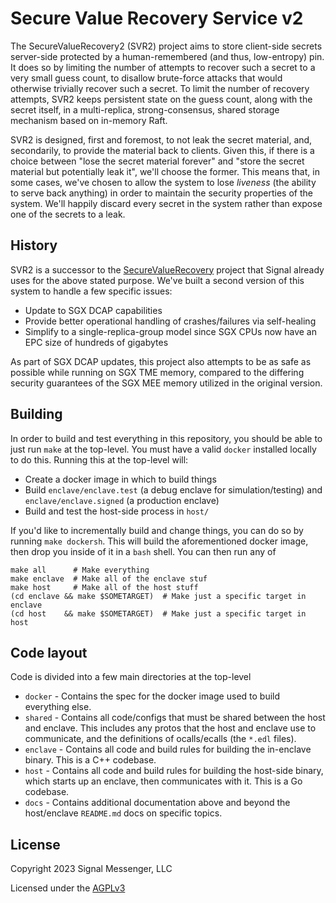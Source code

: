 # Secure Value Recovery Service v2

The SecureValueRecovery2 (SVR2) project aims to store client-side secrets
server-side protected by a human-remembered (and thus, low-entropy) pin.
It does so by limiting the number of attempts to recover such a secret to
a very small guess count, to disallow brute-force attacks that would otherwise
trivially recover such a secret.  To limit the number of recovery attempts,
SVR2 keeps persistent state on the guess count, along with the secret itself,
in a multi-replica, strong-consensus, shared storage mechanism based on
in-memory Raft.

SVR2 is designed, first and foremost, to not leak the secret
material, and, secondarily, to provide the material back to clients.  Given
this, if there is a choice between "lose the secret material forever" and
"store the secret material but potentially leak it", we'll choose the former.
This means that, in some cases, we've chosen to allow the system to lose
_liveness_ (the ability to serve back anything) in order to maintain the
security properties of the system.  We'll happily discard every secret in the
system rather than expose one of the secrets to a leak.

## History

SVR2 is a successor to the
[SecureValueRecovery](https://github.com/signalapp/SecureValueRecovery)
project that Signal already uses for the above stated purpose.  We've built
a second version of this system to handle a few specific issues:

- Update to SGX DCAP capabilities
- Provide better operational handling of crashes/failures via self-healing
- Simplify to a single-replica-group model since SGX CPUs now have an EPC size of hundreds of gigabytes

As part of SGX DCAP updates, this project also attempts to be as safe as
possible while running on SGX TME memory, compared to the differing
security guarantees of the SGX MEE memory utilized in the original version.

## Building

In order to build and test everything in this repository, you should be able to
just run `make` at the top-level.  You must have a valid `docker` installed
locally to do this.  Running this at the top-level will:

- Create a docker image in which to build things
- Build `enclave/enclave.test` (a debug enclave for simulation/testing) and
  `enclave/enclave.signed` (a production enclave)
- Build and test the host-side process in `host/`

If you'd like to incrementally build and change things, you can do so by
running `make dockersh`.  This will build the aforementioned docker image,
then drop you inside of it in a `bash` shell.  You can then run any of

```
make all      # Make everything
make enclave  # Make all of the enclave stuf
make host     # Make all of the host stuff
(cd enclave && make $SOMETARGET)  # Make just a specific target in enclave
(cd host    && make $SOMETARGET)  # Make just a specific target in host
```

## Code layout

Code is divided into a few main directories at the top-level

*  `docker` - Contains the spec for the docker image used to build everything else.
*  `shared` - Contains all code/configs that must be shared between the host and enclave.
              This includes any protos that the host and enclave use to communicate,
              and the definitions of ocalls/ecalls (the `*.edl` files).
*  `enclave` - Contains all code and build rules for building the in-enclave binary.
               This is a C++ codebase.
*  `host` - Contains all code and build rules for building the host-side binary, which
            starts up an enclave, then communicates with it.  This is a Go codebase.
*  `docs` - Contains additional documentation above and beyond the host/enclave `README.md`
            docs on specific topics.

## License

Copyright 2023 Signal Messenger, LLC

Licensed under the [AGPLv3](LICENSE)
